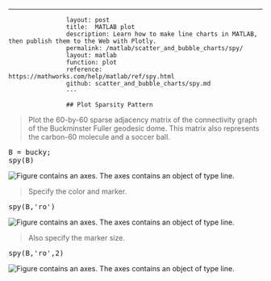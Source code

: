 ---
                    layout: post
                    title:  MATLAB plot
                    description: Learn how to make line charts in MATLAB, then publish them to the Web with Plotly.
                    permalink: /matlab/scatter_and_bubble_charts/spy/
                    layout: matlab
                    function: plot
                    reference: https://mathworks.com/help/matlab/ref/spy.html
                    github: scatter_and_bubble_charts/spy.md
                    ---

                    ## Plot Sparsity Pattern 









> Plot the 60-by-60 sparse adjacency matrix of the connectivity graph of the Buckminster Fuller geodesic dome. This matrix also represents the carbon-60 molecule and a soccer ball.

<pre class="mcode">B = bucky;
spy(B)</pre>

![Figure contains an axes. The axes contains an object of type line.](https://mathworks.com/help/examples/matlab/win64/PlotSparsityPatternExample_01.png)

> Specify the color and marker.

<pre class="mcode">spy(B,'ro')</pre>

![Figure contains an axes. The axes contains an object of type line.](https://mathworks.com/help/examples/matlab/win64/PlotSparsityPatternExample_02.png)

> Also specify the marker size.

<pre class="mcode">spy(B,'ro',2)</pre>

![Figure contains an axes. The axes contains an object of type line.](https://mathworks.com/help/examples/matlab/win64/PlotSparsityPatternExample_03.png)

